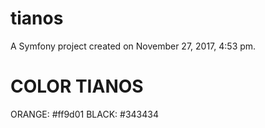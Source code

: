 tianos
======

A Symfony project created on November 27, 2017, 4:53 pm.


COLOR TIANOS
==============

ORANGE: #ff9d01
BLACK: #343434 